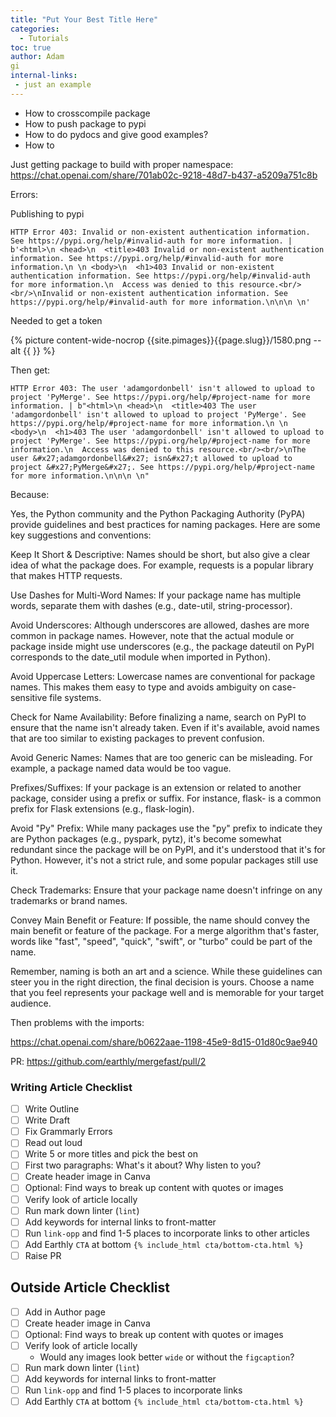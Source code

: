 ```yaml
---
title: "Put Your Best Title Here"
categories:
  - Tutorials
toc: true
author: Adam
gi
internal-links:
 - just an example
---
```


- How to crosscompile package
- How to push package to pypi
- How to do pydocs and give good examples?
- How to 


Just getting package to build with proper namespace:
https://chat.openai.com/share/701ab02c-9218-48d7-b437-a5209a751c8b


Errors:

Publishing to pypi

```
HTTP Error 403: Invalid or non-existent authentication information. See https://pypi.org/help/#invalid-auth for more information. | b'<html>\n <head>\n  <title>403 Invalid or non-existent authentication information. See https://pypi.org/help/#invalid-auth for more information.\n \n <body>\n  <h1>403 Invalid or non-existent authentication information. See https://pypi.org/help/#invalid-auth for more information.\n  Access was denied to this resource.<br/><br/>\nInvalid or non-existent authentication information. See https://pypi.org/help/#invalid-auth for more information.\n\n\n \n'
```
Needed to get a token

<div class="wide">
{% picture content-wide-nocrop {{site.pimages}}{{page.slug}}/1580.png --alt {{  }} %}
<figcaption></figcaption>
</div>


Then get:

```
HTTP Error 403: The user 'adamgordonbell' isn't allowed to upload to project 'PyMerge'. See https://pypi.org/help/#project-name for more information. | b"<html>\n <head>\n  <title>403 The user 'adamgordonbell' isn't allowed to upload to project 'PyMerge'. See https://pypi.org/help/#project-name for more information.\n \n <body>\n  <h1>403 The user 'adamgordonbell' isn't allowed to upload to project 'PyMerge'. See https://pypi.org/help/#project-name for more information.\n  Access was denied to this resource.<br/><br/>\nThe user &#x27;adamgordonbell&#x27; isn&#x27;t allowed to upload to project &#x27;PyMerge&#x27;. See https://pypi.org/help/#project-name for more information.\n\n\n \n"
```

Because:

Yes, the Python community and the Python Packaging Authority (PyPA) provide guidelines and best practices for naming packages. Here are some key suggestions and conventions:

Keep It Short & Descriptive: Names should be short, but also give a clear idea of what the package does. For example, requests is a popular library that makes HTTP requests.

Use Dashes for Multi-Word Names: If your package name has multiple words, separate them with dashes (e.g., date-util, string-processor).

Avoid Underscores: Although underscores are allowed, dashes are more common in package names. However, note that the actual module or package inside might use underscores (e.g., the package dateutil on PyPI corresponds to the date_util module when imported in Python).

Avoid Uppercase Letters: Lowercase names are conventional for package names. This makes them easy to type and avoids ambiguity on case-sensitive file systems.

Check for Name Availability: Before finalizing a name, search on PyPI to ensure that the name isn't already taken. Even if it's available, avoid names that are too similar to existing packages to prevent confusion.

Avoid Generic Names: Names that are too generic can be misleading. For example, a package named data would be too vague.

Prefixes/Suffixes: If your package is an extension or related to another package, consider using a prefix or suffix. For instance, flask- is a common prefix for Flask extensions (e.g., flask-login).

Avoid "Py" Prefix: While many packages use the "py" prefix to indicate they are Python packages (e.g., pyspark, pytz), it's become somewhat redundant since the package will be on PyPI, and it's understood that it's for Python. However, it's not a strict rule, and some popular packages still use it.

Check Trademarks: Ensure that your package name doesn't infringe on any trademarks or brand names.

Convey Main Benefit or Feature: If possible, the name should convey the main benefit or feature of the package. For a merge algorithm that's faster, words like "fast", "speed", "quick", "swift", or "turbo" could be part of the name.

Remember, naming is both an art and a science. While these guidelines can steer you in the right direction, the final decision is yours. Choose a name that you feel represents your package well and is memorable for your target audience.

Then problems with the imports:

https://chat.openai.com/share/b0622aae-1198-45e9-8d15-01d80c9ae940


PR:
https://github.com/earthly/mergefast/pull/2


### Writing Article Checklist

- [ ] Write Outline
- [ ] Write Draft
- [ ] Fix Grammarly Errors
- [ ] Read out loud
- [ ] Write 5 or more titles and pick the best on
- [ ] First two paragraphs: What's it about? Why listen to you?
- [ ] Create header image in Canva
- [ ] Optional: Find ways to break up content with quotes or images
- [ ] Verify look of article locally
- [ ] Run mark down linter (`lint`)
- [ ] Add keywords for internal links to front-matter
- [ ] Run `link-opp` and find 1-5 places to incorporate links to other articles
- [ ] Add Earthly `CTA` at bottom `{% include_html cta/bottom-cta.html %}`
- [ ] Raise PR

## Outside Article Checklist

- [ ] Add in Author page
- [ ] Create header image in Canva
- [ ] Optional: Find ways to break up content with quotes or images
- [ ] Verify look of article locally
  - Would any images look better `wide` or without the `figcaption`?
- [ ] Run mark down linter (`lint`)
- [ ] Add keywords for internal links to front-matter
- [ ] Run `link-opp` and find 1-5 places to incorporate links
- [ ] Add Earthly `CTA` at bottom `{% include_html cta/bottom-cta.html %}`
